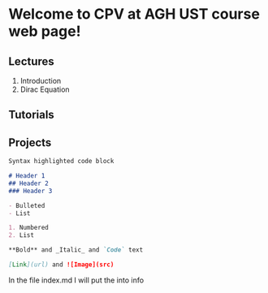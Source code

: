 # Welcome to CPV at AGH UST course web page!



## Lectures
1. Introduction 
2. Dirac Equation

## Tutorials

## Projects 

```markdown
Syntax highlighted code block

# Header 1
## Header 2
### Header 3

- Bulleted
- List

1. Numbered
2. List

**Bold** and _Italic_ and `Code` text

[Link](url) and ![Image](src)
```
In the file index.md I will put the into info

